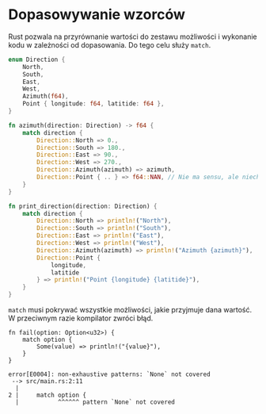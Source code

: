 # Dopasowywanie wzorców

Rust pozwala na przyrównanie wartości do zestawu możliwości i wykonanie kodu w zależności od
dopasowania. Do tego celu służy `match`.

```rust
enum Direction {
    North,
    South,
    East,
    West,
    Azimuth(f64),
    Point { longitude: f64, latitide: f64 },
}

fn azimuth(direction: Direction) -> f64 {
    match direction {
        Direction::North => 0.,
        Direction::South => 180.,
        Direction::East => 90.,
        Direction::West => 270.,
        Direction::Azimuth(azimuth) => azimuth,
        Direction::Point { .. } => f64::NAN, // Nie ma sensu, ale niech zostanie dla przykładu.
    }
}

fn print_direction(direction: Direction) {
    match direction {
        Direction::North => println!("North"),
        Direction::South => println!("South"),
        Direction::East => println!("East"),
        Direction::West => println!("West"),
        Direction::Azimuth(azimuth) => println!("Azimuth {azimuth}"),
        Direction::Point {
            longitude,
            latitide
        } => println!("Point {longitude} {latitide}"),
    }
}
```

`match` musi pokrywać wszystkie możliwości, jakie przyjmuje dana wartość. W przeciwnym razie
kompilator zwróci błąd.

```rust,compile_fail
fn fail(option: Option<u32>) {
    match option {
        Some(value) => println!("{value}"),
    }
}
```

```text
error[E0004]: non-exhaustive patterns: `None` not covered
 --> src/main.rs:2:11
  |
2 |     match option {
  |           ^^^^^^ pattern `None` not covered
```
